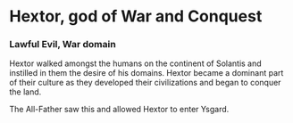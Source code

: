 # Hextor, god of War and Conquest
### Lawful Evil, War domain

Hextor walked amongst the humans on the continent of Solantis and instilled in them the desire of his domains.
Hextor became a dominant part of their culture as they developed their civilizations and began to conquer the land.

The All-Father saw this and allowed Hextor to enter Ysgard.
